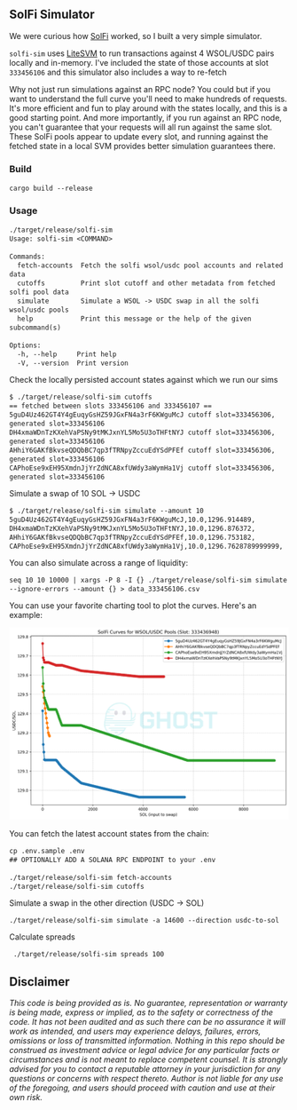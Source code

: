 ## SolFi Simulator

We were curious how [SolFi](https://solscan.io/account/SoLFiHG9TfgtdUXUjWAxi3LtvYuFyDLVhBWxdMZxyCe) worked, so I built
a very simple simulator.

`solfi-sim` uses [LiteSVM](https://github.com/LiteSVM/litesvm) to run transactions against 4 WSOL/USDC pairs locally and
in-memory. I've included the state of those accounts at slot `333456106` and this simulator also includes a way to
re-fetch

Why not just run simulations against an RPC node? You could but if you want to understand the full curve you'll need to
make hundreds of requests. It's more efficient and fun to play around with the states locally, and this is a good
starting point. And more importantly, if you run against an RPC node, you can't guarantee that your requests will all run against the same slot.
These SolFi pools appear to update every slot, and running against the fetched state in a local SVM provides better simulation guarantees there.

### Build

```shell
cargo build --release
```

### Usage

```shell
./target/release/solfi-sim
Usage: solfi-sim <COMMAND>

Commands:
  fetch-accounts  Fetch the solfi wsol/usdc pool accounts and related data
  cutoffs         Print slot cutoff and other metadata from fetched solfi pool data
  simulate        Simulate a WSOL -> USDC swap in all the solfi wsol/usdc pools
  help            Print this message or the help of the given subcommand(s)

Options:
  -h, --help     Print help
  -V, --version  Print version
```

Check the locally persisted account states against which we run our sims

```shell
$ ./target/release/solfi-sim cutoffs
== fetched between slots 333456106 and 333456107 ==
5guD4Uz462GT4Y4gEuqyGsHZ59JGxFN4a3rF6KWguMcJ cutoff slot=333456306, generated slot=333456106
DH4xmaWDnTzKXehVaPSNy9tMKJxnYL5Mo5U3oTHFtNYJ cutoff slot=333456306, generated slot=333456106
AHhiY6GAKfBkvseQDQbBC7qp3fTRNpyZccuEdYSdPFEf cutoff slot=333456306, generated slot=333456106
CAPhoEse9xEH95XmdnJjYrZdNCA8xfUWdy3aWymHa1Vj cutoff slot=333456306, generated slot=333456106
```

Simulate a swap of 10 SOL -> USDC

```shell
$ ./target/release/solfi-sim simulate --amount 10
5guD4Uz462GT4Y4gEuqyGsHZ59JGxFN4a3rF6KWguMcJ,10.0,1296.914489,
DH4xmaWDnTzKXehVaPSNy9tMKJxnYL5Mo5U3oTHFtNYJ,10.0,1296.876372,
AHhiY6GAKfBkvseQDQbBC7qp3fTRNpyZccuEdYSdPFEf,10.0,1296.753182,
CAPhoEse9xEH95XmdnJjYrZdNCA8xfUWdy3aWymHa1Vj,10.0,1296.7628789999999,
```

You can also simulate across a range of liquidity:

```shell
seq 10 10 10000 | xargs -P 8 -I {} ./target/release/solfi-sim simulate --ignore-errors --amount {} > data_333456106.csv 
```

You can use your favorite charting tool to plot the curves. Here's an example:

![pool states](./static/curves_333436948.png)

You can fetch the latest account states from the chain:

```shell
cp .env.sample .env
## OPTIONALLY ADD A SOLANA RPC ENDPOINT to your .env

./target/release/solfi-sim fetch-accounts
./target/release/solfi-sim cutoffs
```

Simulate a swap in the other direction (USDC -> SOL)

```shell
./target/release/solfi-sim simulate -a 14600 --direction usdc-to-sol
```

Calculate spreads

```shell
 ./target/release/solfi-sim spreads 100
```

## Disclaimer

*This code is being provided as is. No guarantee, representation or warranty is being made, express or implied, as to
the safety or correctness of the code. It has not been audited and as such there can be no assurance it will work as
intended, and users may experience delays, failures, errors, omissions or loss of transmitted information. Nothing in
this repo should be construed as investment advice or legal advice for any particular facts or circumstances and is not
meant to replace competent counsel. It is strongly advised for you to contact a reputable attorney in your jurisdiction
for any questions or concerns with respect thereto. Author is not liable for any use of the foregoing, and users should
proceed with caution and use at their own risk.*

